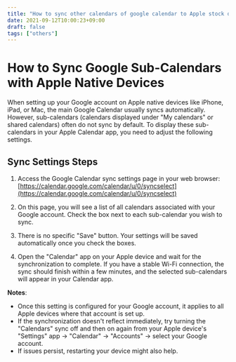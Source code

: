```yaml
---
title: "How to sync other calendars of google calendar to Apple stock devices"
date: 2021-09-12T10:00:23+09:00
draft: false
tags: ["others"] 
---
```

<!--more-->
# How to Sync Google Sub-Calendars with Apple Native Devices

When setting up your Google account on Apple native devices like iPhone, iPad, or Mac, the main Google Calendar usually syncs automatically. However, sub-calendars (calendars displayed under "My calendars" or shared calendars) often do not sync by default. To display these sub-calendars in your Apple Calendar app, you need to adjust the following settings.

## Sync Settings Steps

1.  Access the Google Calendar sync settings page in your web browser:
    [https://calendar.google.com/calendar/u/0/syncselect](https://calendar.google.com/calendar/u/0/syncselect)

2.  On this page, you will see a list of all calendars associated with your Google account. Check the box next to each sub-calendar you wish to sync.

3.  There is no specific "Save" button. Your settings will be saved automatically once you check the boxes.

4.  Open the "Calendar" app on your Apple device and wait for the synchronization to complete. If you have a stable Wi-Fi connection, the sync should finish within a few minutes, and the selected sub-calendars will appear in your Calendar app.

**Notes**:
-   Once this setting is configured for your Google account, it applies to all Apple devices where that account is set up.
-   If the synchronization doesn't reflect immediately, try turning the "Calendars" sync off and then on again from your Apple device's "Settings" app -> "Calendar" -> "Accounts" -> select your Google account.
-   If issues persist, restarting your device might also help.
